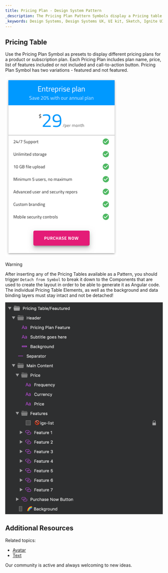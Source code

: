 ```yaml
---
title: Pricing Plan - Design System Pattern
_description: The Pricing Plan Pattern Symbols display a Pricing table with price and list of features available.
_keywords: Design Systems, Design Systems UX, UI kit, Sketch, Ignite UI for Angular, Sketch to Angular, Angular, Angular Design System, Export code from Sketch, Design Kits for Angular, Sketch HTML, Sketch to HTML, Sketch UI kits
---
```


## Pricing Table

Use the Pricing Plan Symbol as presets to display different pricing plans for a product or subscription plan. Each Pricing Plan includes plan name, price, list of features included or not included and call-to-action button. Pricing Plan Symbol has two variations - featured and not featured.

<img class="responsive-img" src="../images/pricing_plan.png" srcset="../images/pricing_plan@2x.png 2x" />


> [!WARNING]
> After inserting any of the Pricing Tables available as a Pattern, you should trigger `Detach from Symbol` to break it down to the Components that are used to create the layout in order to be able to generate it as Angular code. The individual Pricing Table Elements, as well as the background and data binding layers must stay intact and not be detached!

<img class="responsive-img" src="../images/pricing_plan_detach.png" />

## Additional Resources

Related topics:

- [Avatar](../components/avatar.md)
- [Text](../components/text.md)
  <div class="divider--half"></div>

Our community is active and always welcoming to new ideas.


